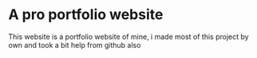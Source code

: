 # A pro portfolio website
This website is a portfolio website of mine, i made most of this project by own and took a bit help from github also
